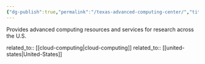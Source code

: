 ```yaml
---
{"dg-publish":true,"permalink":"/texas-advanced-computing-center/","title":"Texas Advanced Computing Center"}
---
```



Provides advanced computing resources and services for research across the U.S.

related_to:: [[cloud-computing\|cloud-computing]]
related_to:: [[united-states\|United-States]]
